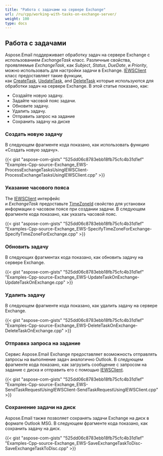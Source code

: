 ```yaml
---
title: "Работа с задачами на сервере Exchange"
url: /ru/cpp/working-with-tasks-on-exchange-server/
weight: 100
type: docs
---
```


## **Работа с задачами**
Aspose.Email поддерживает обработку задач на сервере Exchange с использованием *ExchangeTask* класс. Различные свойства, проявляемые *ExchangeTask*, как *Subject*, *Status*, *DueDate*, и *Priority*, можно использовать для настройки задачи в Exchange. [IEWSClient ](https://apireference.aspose.com/email/cpp/class/aspose.email.clients.exchange.web_service.i_e_w_s_client)класс предоставляет такие функции, как [CreateTask](https://apireference.aspose.com/email/cpp/class/aspose.email.clients.exchange.web_service.i_e_w_s_client#a25420465dd38d784ce78428818ea2b78), [UpdateTask](https://apireference.aspose.com/email/cpp/class/aspose.email.clients.exchange.web_service.i_e_w_s_client#a4ed6fe13e1278778cc28b867c3ef9dea), and [DeleteTask](https://apireference.aspose.com/email/cpp/class/aspose.email.clients.exchange.web_service.i_e_w_s_client#a2bd114b07afa5e97649788a9a9dd9cda) которые используются для обработки задач на сервере Exchange. В этой статье показано, как:

- Создайте новую задачу.
- Задайте часовой пояс задачи.
- Обновите задачу.
- Удалить задачу.
- Отправить запрос на задание
- Сохранить задачу на диске
### **Создать новую задачу**
В следующем фрагменте кода показано, как использовать функцию «Создать новую задачу».



{{< gist "aspose-com-gists" "525dd06c8783ebb18fb75cfc4b31d1ef" "Examples-Cpp-source-Exchange_EWS-ProcessExchangeTasksUsingIEWSClient-ProcessExchangeTasksUsingIEWSClient.cpp" >}}
### **Указание часового пояса**
The [IEWSClient](https://apireference.aspose.com/email/cpp/class/aspose.email.clients.exchange.web_service.i_e_w_s_client) интерфейс и *ExchangeTask* предоставьте [TimeZoneId](https://apireference.aspose.com/email/cpp/class/aspose.email.clients.exchange.web_service.i_e_w_s_client#a650927ee2f7ae45babc217f148640148) свойство для установки информации о часовом поясе при создании задачи. В следующем фрагменте кода показано, как указать часовой пояс.



{{< gist "aspose-com-gists" "525dd06c8783ebb18fb75cfc4b31d1ef" "Examples-Cpp-source-Exchange_EWS-SpecifyTimeZoneForExchange-SpecifyTimeZoneForExchange.cpp" >}}
### **Обновить задачу**
В следующих фрагментах кода показано, как обновить задачу на сервере Exchange.



{{< gist "aspose-com-gists" "525dd06c8783ebb18fb75cfc4b31d1ef" "Examples-Cpp-source-Exchange_EWS-UpdateTaskOnExchange-UpdateTaskOnExchange.cpp" >}}
### **Удалить задачу**
В следующем фрагменте кода показано, как удалить задачу на сервере Exchange.



{{< gist "aspose-com-gists" "525dd06c8783ebb18fb75cfc4b31d1ef" "Examples-Cpp-source-Exchange_EWS-DeleteTaskOnExchange-DeleteTaskOnExchange.cpp" >}}
### **Отправка запроса на задание**
Сервис Aspose.Email Exchange предоставляет возможность отправлять запросы на выполнение задач аналогично Outlook. В следующем фрагменте кода показано, как загрузить сообщение с запросом на задание с диска и отправить его с помощью [IEWSClient](https://apireference.aspose.com/email/cpp/class/aspose.email.clients.exchange.web_service.i_e_w_s_client).



{{< gist "aspose-com-gists" "525dd06c8783ebb18fb75cfc4b31d1ef" "Examples-Cpp-source-Exchange_EWS-SendTaskRequestUsingIEWSClient-SendTaskRequestUsingIEWSClient.cpp" >}}
### **Сохранение задачи на диск**
Aspose.Email также позволяет сохранять задачи Exchange на диск в формате Outlook MSG. В следующем фрагменте кода показано, как сохранить задачу на диск.



{{< gist "aspose-com-gists" "525dd06c8783ebb18fb75cfc4b31d1ef" "Examples-Cpp-source-Exchange_EWS-SaveExchangeTaskToDisc-SaveExchangeTaskToDisc.cpp" >}}
